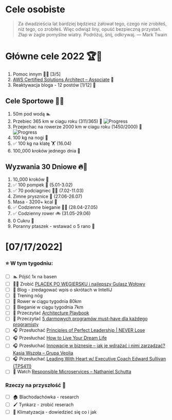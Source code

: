 Cele osobiste
==============
> Za dwadzieścia lat bardziej będziesz żałował tego, czego nie zrobiłeś, niż tego, co zrobiłeś. Więc odwiąż liny, opuść bezpieczną przystań. Złap w żagle pomyślne wiatry. Podróżuj, śnij, odkrywaj.
> — Mark Twain

# Główne cele 2022 🏆🥇
1. Pomoc innym 🧚‍♂️ [3/5]
2. [AWS Certified Solutions Architect – Associate](https://aws.amazon.com/certification/certified-solutions-architect-associate/) 📜
3. Reaktywacja bloga - 12 postów [1/12] 📝

## Cele Sportowe 💪🥈
1. 50m pod wodą 🏊
2. Przebiec 365 km w ciagu roku (311/365) 🏃 ![Progress](https://progress-bar.dev/85/)
3. Przejechac na rowerze 2000 km w ciagu roku (1450/2000) 🚴 ![Progress](https://progress-bar.dev/72/)
4. 100 kg na nogi 🦵
5. ✅ 100 kg na klatę 🏋️ (16.04)
6. 100_000 kroków jednego dnia 🚶

## Wyzwania 30 Dniowe 🔥🥉
1. 10_000 kroków 🦶
2. ✅ 100 pompek 🙇 (5.01-3.02)
3. ✅ 70 podciagniec 🏋️‍♂️ (7.02-11.03)
4. Zimne prysznice 🚿 (27.06-26.07)
5. Masa - 3200+ kcal 🍌
6. ✅ Codzienne bieganie 🏃‍♀️ (28.04-27.05)
7. ✅ Codzienny rower 🚲 (31.05-29.06)
8. 0 Cukru 🎂
9. Poranny ptaszek - wstawać o 5 rano 🌅

# [07/17/2022]
### ⭐ W tym tygodniu:
- [ ] 🏊 Pójść 1x na basen
- [ ] 👨‍🍳 Zrobić [PLACEK PO WĘGIERSKU i najlepszy Gulasz Wołowy](https://youtu.be/3VzPFiF8mxY)
- [ ] 📝 Blog - zredagować wpis o skrótach w IntelliJ
- [ ] 🦵 Trening nóg
- [ ] 🚴 Rower w ciągu tygodnia 80km
- [ ] 🏃 Bieganie w ciągu tygodnia 7km
- [ ] 📗 Przeczytać [Architecture Playbook](https://nocomplexity.com/documents/arplaybook/introduction.html)
- [ ] 📗 Przeczytać [5 darmowych programów must-have dla każdego programisty](https://bulldogjob.pl/readme/5-darmowych-programow-must-have-dla-kazdego-programisty)
- [ ] 🎧 Przesłuchać [Principles of Perfect Leadership | NEVER Lose](https://effortlessenglishshow.com/principles-of-perfect-leadership-never-lose)
- [ ] 🎧 Przesłuchać [How to Live Your Dream Life](https://effortlessenglishshow.com/how-to-live-your-dream-life)
- [ ] 🎧 Przesłuchać [Innowacje w biznesie – jak je wdrażać i nimi zarządzać? Kasia Wszoła – Grupa Veolia](https://zaprojektujswojezycie.pl/innowacje-w-biznesie-jak-je-wdrazac-i-nimi-zarzadzac-kasia-wszola-grupa-veolia/)
- [ ] 🎧 Przesłuchać [Leading With Heart w/ Executive Coach Edward Sullivan (TPS411)](https://www.asianefficiency.com/podcasts/411-edward-sullivan/)
- [ ] 🎥 Watch [Responsible Microservices – Nathaniel Schutta](https://youtu.be/eU-YE614ksU)

### Rzeczy na przyszłość 🏅
- [ ] 🏠 Blachodachówka - research
- [ ] 🖌️ Tynkarz - zrobić reserach
- [ ] 🥶 Klimatyzacja - dowiedzieć się co i jak
